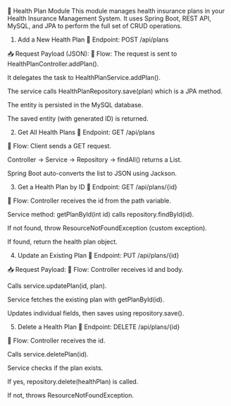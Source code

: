 🏥 Health Plan Module
This module manages health insurance plans in your Health Insurance Management System.
It uses Spring Boot, REST API, MySQL, and JPA to perform the full set of CRUD operations.
1. Add a New Health Plan
🔗 Endpoint: POST /api/plans

📥 Request Payload (JSON):
🔄 Flow:
The request is sent to HealthPlanController.addPlan().

It delegates the task to HealthPlanService.addPlan().

The service calls HealthPlanRepository.save(plan) which is a JPA method.

The entity is persisted in the MySQL database.

The saved entity (with generated ID) is returned.

 2. Get All Health Plans
🔗 Endpoint: GET /api/plans

🔄 Flow:
Client sends a GET request.

Controller → Service → Repository → findAll() returns a List<HealthPlan>.

Spring Boot auto-converts the list to JSON using Jackson.

 3. Get a Health Plan by ID
🔗 Endpoint: GET /api/plans/{id}

🔄 Flow:
Controller receives the id from the path variable.

Service method: getPlanById(int id) calls repository.findById(id).

If not found, throw ResourceNotFoundException (custom exception).

If found, return the health plan object.

 4. Update an Existing Plan
🔗 Endpoint: PUT /api/plans/{id}

📥 Request Payload:
🔄 Flow:
Controller receives id and body.

Calls service.updatePlan(id, plan).

Service fetches the existing plan with getPlanById(id).

Updates individual fields, then saves using repository.save().

 5. Delete a Health Plan
🔗 Endpoint: DELETE /api/plans/{id}

🔄 Flow:
Controller receives the id.

Calls service.deletePlan(id).

Service checks if the plan exists.

If yes, repository.delete(healthPlan) is called.

If not, throws ResourceNotFoundException.



